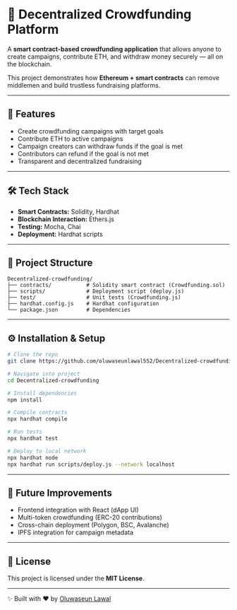 # 🤝 Decentralized Crowdfunding Platform

A **smart contract-based crowdfunding application** that allows anyone to create campaigns, contribute ETH, and withdraw money securely — all on the blockchain.  

This project demonstrates how **Ethereum + smart contracts** can remove middlemen and build trustless fundraising platforms.  

---

## 🚀 Features
- Create crowdfunding campaigns with target goals  
- Contribute ETH to active campaigns  
- Campaign creators can withdraw funds if the goal is met  
- Contributors can refund if the goal is not met  
- Transparent and decentralized fundraising  

---

## 🛠️ Tech Stack
- **Smart Contracts:** Solidity, Hardhat  
- **Blockchain Interaction:** Ethers.js  
- **Testing:** Mocha, Chai  
- **Deployment:** Hardhat scripts  

---

## 📂 Project Structure
```
Decentralized-crowdfunding/
├── contracts/           # Solidity smart contract (Crowdfunding.sol)
├── scripts/             # Deployment script (deploy.js)
├── test/                # Unit tests (Crowdfunding.js)
├── hardhat.config.js    # Hardhat configuration
└── package.json         # Dependencies
```

---

## ⚙️ Installation & Setup
```bash
# Clone the repo
git clone https://github.com/oluwaseunlawal552/Decentralized-crowdfunding.git

# Navigate into project
cd Decentralized-crowdfunding

# Install dependencies
npm install

# Compile contracts
npx hardhat compile

# Run tests
npx hardhat test

# Deploy to local network
npx hardhat node
npx hardhat run scripts/deploy.js --network localhost
```

---

## 🔮 Future Improvements
- Frontend integration with React (dApp UI)  
- Multi-token crowdfunding (ERC-20 contributions)  
- Cross-chain deployment (Polygon, BSC, Avalanche)  
- IPFS integration for campaign metadata  

---

## 📜 License
This project is licensed under the **MIT License**.  

---

✨ Built with ❤️ by [Oluwaseun Lawal](https://github.com/oluwaseunlawal552)
